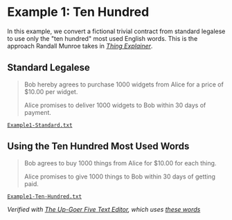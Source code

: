 # Example 1: Ten Hundred

In this example, we convert a fictional trivial contract from standard legalese to use only the "ten hundred" most used English words. This is the approach Randall Munroe takes in [*Thing Explainer*](http://blog.xkcd.com/2015/05/13/new-book-thing-explainer/).

## Standard Legalese

> Bob hereby agrees to purchase 1000 widgets from Alice for a price of $10.00 per widget.
>
> Alice promises to deliver 1000 widgets to Bob within 30 days of payment.

[`Example1-Standard.txt`](Example1-Standard.txt)

## Using the Ten Hundred Most Used Words

> Bob agrees to buy 1000 things from Alice for $10.00 for each thing.
>
> Alice promises to give 1000 things to Bob within 30 days of getting paid.

[`Example1-Ten-Hundred.txt`](Example1-Ten-Hundred.txt)

*Verified with [The Up-Goer Five Text Editor](http://splasho.com/upgoer5/), which uses [these words](http://splasho.com/upgoer5/phpspellcheck/dictionaries/1000.dicin)*

